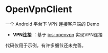 # OpenVpnClient
一个 Android 平台下 VPN 连接客户端的 Demo

- **VPN连接** ：基于 [ics-openvpn](https://github.com/schwabe/ics-openvpn) 实现VPN连接

代码仅用于示例，有许多细节还未完善。
